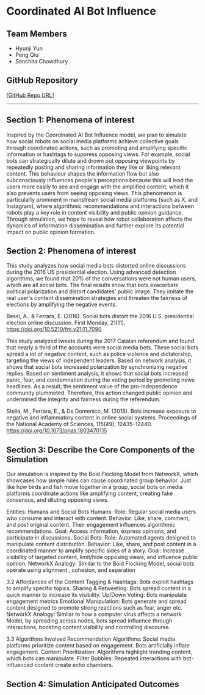 # **Coordinated AI Bot Influence**

## **Team Members**
- Hyunji Yun
- Peng Qiu
- Sanchita Chowdhury

## **GitHub Repository**
[[GitHub Repo URL](https://github.com/4461-Project/Group7.git)]

---

## **Section 1: Phenomena of interest**
Inspired by the Coordinated AI Bot Influence model, we plan to simulate how social robots on social media platforms achieve collective goals through coordinated actions, such as promoting and amplifying specific information or hashtags to suppress opposing views. For example, social bots can strategically dilute and drown out opposing viewpoints by repeatedly posting and sharing information they like or liking relevant content. This behaviour shapes the information flow but also subconsciously influences people's perceptions because this will lead the users more easily to see and engage with the amplified content, which it also prevents users from seeing opposing views. This phenomenon is particularly prominent in mainstream social media platforms (such as X, and Instagram), where algorithmic recommendations and interactions between robots play a key role in content visibility and public opinion guidance. Through simulation, we hope to reveal how robot collaboration affects the dynamics of information dissemination and further explore its potential impact on public opinion formation.

## **Section 2: Phenomena of interest**
This study analyzes how social media bots distorted online discussions during the 2016 US presidential election. Using advanced detection algorithms, we found that 20% of the conversations were not human users, which are all social bots. The final results show that bots exacerbate political polarization and distort candidates' public image. They imitate the real user's content dissemination strategies and threaten the fairness of elections by amplifying the negative events.

Bessi, A., & Ferrara, E. (2016). Social bots distort the 2016 U.S. presidential election online discussion. First Monday, 21(11). https://doi.org/10.5210/fm.v21i11.7090

This study analyzed tweets during the 2017 Catalan referendum and found that nearly a third of the accounts were social media bots. These social bots spread a lot of negative content, such as police violence and dictatorship, targeting the views of independent leaders. Based on network analysis, it shows that social bots increased polarization by synchronizing negative replies. Based on sentiment analysis, it shows that social bots increased panic, fear, and condemnation during the voting period by promoting news headlines. As a result, the sentiment value of the pro-independence community plummeted. Therefore, this action changed public opinion and undermined the integrity and fairness during the referendum.

Stella, M., Ferrara, E., & De Domenico, M. (2018). Bots increase exposure to negative and inflammatory content in online social systems. Proceedings of the National Academy of Sciences, 115(49), 12435–12440. https://doi.org/10.1073/pnas.1803470115
## **Section 3: Describe the Core Components of the Simulation**

Our simulation is inspired by the Boid Flocking Model from NetworkX, which showcases how simple rules can cause coordinated group behavior. Just like how birds and fish move together in a group, social bots on media platforms coordinate actions like amplifying content, creating fake consensus, and diluting opposing views.

Entities: Humans and Social Bots
Humans:
Role: Regular social media users who consume and interact with content.
Behavior: Like, share, comment, and post original content. Their engagement influences algorithmic recommendations.
Goal: Access information, express opinions, and participate in discussions.
Social Bots:
Role: Automated agents designed to manipulate content distribution.
Behavior: Like, share, and post content in a coordinated manner to amplify specific sides of a story.
Goal: Increase visibility of targeted content, limit/hide opposing views, and influence public opinion.
NetworkX Analogy: Similar to the Boid Flocking Model, social bots operate using alignment , cohesion, and separation

3.2 Affordances of the Content
Tagging & Hashtags: Bots exploit hashtags to amplify specific topics.
Sharing & Retweeting: Bots spread content in a quick manner to increase its visibility.
Up/Down Voting: Bots manipulate engagement metrics
Emotional Manipulation: Bots generate and spread content designed to promote strong reactions such as fear, anger etc.
NetworkX Analogy: Similar to how a computer virus affects a network Model, by spreading across nodes, bots spread influence through interactions, boosting content visibility and controlling discourse.

3.3 Algorithms Involved
Recommendation Algorithms: Social media platforms prioritize content based on engagement. Bots artificially inflate engagement.
Content Prioritization: Algorithms highlight trending content, which bots can manipulate.
Filter Bubbles: Repeated interactions with bot-influenced content create echo chambers.




## **Section 4: Simulation Anticipated Outcomes**
